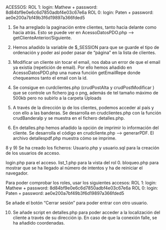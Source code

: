 ACESSOS:
ROL 1: login: Mathew + password: 8d84bf9e0e6c6d7850adbf4e03c67e6a
ROL 0: login: Paten + password: ae0e200a7bf49b3f6d19897a366fded5

1)	Se ha arreglado la paginación entre clientes, tanto hacia delante como hacia atrás.  Esto se puede ver en AcessoDatosPDO.php --> getClienteAnterior/Siguiente.

2)	Hemos añadido la variable de $_SESSION para que se guarde el tipo de ordenación y poder así poder pasar de “página” en la lista de clientes.

3)	Modificar un cliente sin tocar el email, nos daba un error de que el email ya existía (repetición de email). Por ello hemos añadido en AcessoDatosPDO.php una nueva función getEmailRepe donde chequeamos tanto el email con la id.

4)	Se consigue en curdclientes.php (crudPostAlta  y crudPostModificar ) que se controle un fichero jpg o png, además de tel tamaño máximo de 500kb pero no subirlo a la carpeta Uploads

6)  A través de la dirección ip de los clientes, podemos acceder al país y con ello a las banderas. Se desarrolla en crudclientes.php con la función crudBanderaIp y se muestra en el fichero detalles.php.

7)	En detalles.php hemos añadido la opción de imprimir lo información del cliente. Se desarrolla el código en crudcliente.php --> generarPDF. El archivo detallespdf.php  muestra cómo se imprime.

8 y 9) Se ha creado los ficheros:
Usuario.php y usuario.sql para la creación de los usuarios de acceso.

login.php para el acceso.
list_1.php para la vista del rol 0.
bloqueo.php para mostrar que se ha llegado al número de intentos y ha de reiniciar el navegador.

Para poder comprobar los roles, usar los siguientes accesos:
ROL 1: login: Mathew + password: 8d84bf9e0e6c6d7850adbf4e03c67e6a
ROL 0: login: Paten + password: ae0e200a7bf49b3f6d19897a366fded5

Se añade el botón “Cerrar sesión” para poder entrar con otro usuario.

10) Se añade script en detalles.php para poder acceder a la localización del cliente a través de su dirección ip. En caso de que la conexión falle, se ha añadido coordenadas.

